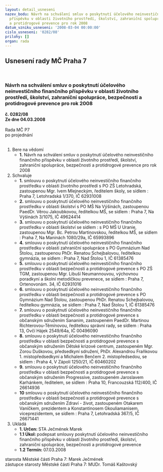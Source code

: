 ```yaml
---
layout: detail_usneseni
nazev_bodu: Návrh na schválení smluv o poskytnutí účelového neinvestičního finančního
  příspěvku v oblasti životního prostředí, školství, zahraniční spolupráce, bezpečnosti
  a protidrogové prevence pro rok 2008
datum_vzniku_usneseni: '2008-03-04 00:00:00'
cislo_usneseni: '0282/08'
prilohy: []
organ: rada
---
```

<div id="ucUsn_pList" class="usn">
	<span><h2>Usnesení rady MČ Praha 7 </h2>
<br></span><div class="standBody">
<span><h3>Návrh na schválení smluv o poskytnutí účelového neinvestičního finančního příspěvku v oblasti životního prostředí, školství, zahraniční spolupráce, bezpečnosti a protidrogové prevence pro rok 2008</h3></span><div class="center">
		<strong>č. 0282/08</strong><br>
	</div>
<div class="center">
		<strong>Ze dne 04.03.2008</strong><br><br>
	</div>Rada MČ P7<br> po projednání<br><br><ol>
<li>Bere na vědomí<ul><li>
<strong>1.</strong> Návrh na schválení smluv o poskytnutí účelového neinvestičního finančního příspěvku v oblasti životního prostředí, školství, zahraniční spolupráce, bezpečnosti a protidrogové prevence pro rok 2008</li></ul>
</li>
<li>Schvaluje<ul>
<li>
<strong>1.</strong> smlouvu o poskytnutí účelového neinvestičního finančního prostředku v oblasti životního prostředí s PO ZŠ Letohradská, zastoupenou  Mgr. Ivem Mlejneckým, ředitelem školy, se sídlem : Praha 7, Letohradská 1/370, IČ 62931008</li>
<li>
<strong>2.</strong> smlouvu o poskytnutí účelového neinvestičního finančního prostředku v oblasti školství s PO MŠ Na Výšinách, zastoupenou  PaedDr. Věrou Jakoubkovou, ředitelkou MŠ, se sídlem : Praha 7, Na Výšinách 3/1075, IČ 49624414</li>
<li>
<strong>3.</strong> smlouvu o poskytnutí účelového neinvestičního finančního prostředku v oblasti školství se sídlem : s PO MŠ U Uranie, zastoupenou Mgr. Bc. Petrou Martinovskou, ředitelkou MŠ, se sídlem : Praha 7, Na Maninách 1080/29a, IČ 65993896</li>
<li>
<strong>4.</strong> smlouvu o poskytnutí účelového neinvestičního finančního prostředku v oblasti zahraniční spolupráce s PO Gymnázium Nad Štolou, zastoupenou PhDr. Renatou Schejbalovou, ředitelkou gymnázia, se sídlem : Praha 7, Nad Štolou 1, IČ 61385476 </li>
<li>
<strong>5.</strong> smlouvu o poskytnutí účelového neinvestičního finančního prostředku v oblasti bezpečnosti a protidrogové prevence s PO ZŠ TGM, zastoupenou Mgr. Libuší Neumannouvou, výchovnou poradkyní a školní metodičkou prevenece, se sídlem : Praha 7, Ortenovonám. 34, IČ 62931016</li>
<li>
<strong>6.</strong> smlouvu o poskytnutí účelového neinvestičního finančního prostředku v oblasti bezpečnosti a protidrogové prevence s PO Gymnázium Nad Štolou, zastoupenou PhDr. Renatou Schejbalovou, ředitelkou gymnázia, se sídlem : Praha 7, Nad Štolou 1, IČ 61385476 </li>
<li>
<strong>7.</strong> smlouvu o poskytnutí účelového neinvestičního finančního prostředku v oblasti bezpečnosti a protidrogové prevence s občanským sdružením Sananim, zastoupeném PaedDr. Martinou Richterovou-Těmínovou, ředitelkou správní rady, se sídlem : Praha 13, Ovčí Hájek 2549/64a, IČ 00496090</li>
<li>
<strong>8.</strong> smlouvu o poskytnutí účelového neinvestičního finančního prostředku v oblasti bezpečnosti a protidrogové prevence s občanským sdružením Dětské krizové centrum, zastoupeném Mgr. Zorou Duškovou, předsedkyní sdružení, PhDr. Alexandrou Fraňkovou 1. místopředsedkyní a Michalem Benčem 2. místopředsedou, se sídlem : Praha 4, V Zápolí 1250/21, IČ 60460202</li>
<li>
<strong>9.</strong> smlouvu o poskytnutí účelového neinvestičního finančního prostředku v oblasti bezpečnosti a protidrogové prevence s občanským sdružením Progressive, zastoupeném Jaroslavem Karhánkem, ředitelem, se sídlem : Praha 10, Francouzská 112/400, IČ 26614936</li>
<li>
<strong>10</strong> smlouvu o poskytnutí účelového neinvestičního finančního prostředku v oblasti bezpečnosti a protidrogové prevence s občanským sdružením Zdraví - život, zastoupeném Otakarem Vaníčkem, prezidentem a Konstantinosem Gkouliamanisem, viceprezidentem, se sídlem : Praha 7, Letohradská 367/5, IČ 26671441</li>
</ul>
</li>
<li>Ukládá<ul>
<li>
<strong>1. Určen: </strong>STA Ječmének Marek</li>
<li>
<strong>1.1 Úkol: </strong>podepsat smlouvy  poskytnutí účelového neinvestičního finančního příspěvku v oblasti životního prostředí, školství, zahraniční spolupráce, bezpečnosti a protidrogové prevence </li>
<li>
<strong>1.2 Termín: </strong>07.03.2008</li>
</ul>
</li>
</ol>starosta Městské části Praha 7: Marek Ječmének<br>zástupce starosty Městské části Praha 7: MUDr. Tomáš Kaštovský 
</div>
</div>